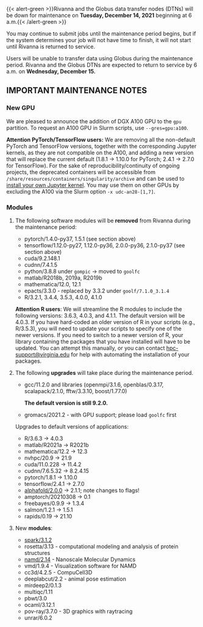 {{< alert-green >}}Rivanna and the Globus data transfer nodes (DTNs) will be down for maintenance on <strong>Tuesday, December 14, 2021</strong> beginning at 6 a.m.{{< /alert-green >}}

You may continue to submit jobs until the maintenance period begins, but if the system determines your job will not have time to finish, it will not start until Rivanna is returned to service.

Users will be unable to transfer data using Globus during the maintenance period. Rivanna and the Globus DTNs are expected to return to service by 6 a.m. on **Wednesday, December 15.**

## IMPORTANT MAINTENANCE NOTES

### New GPU

We are pleased to announce the addition of DGX A100 GPU to the `gpu` partition. To request an A100 GPU in Slurm scripts, use `--gres=gpu:a100`.

**Attention PyTorch/TensorFlow users:** We are removing all the non-default PyTorch and TensorFlow versions, together with the corresponding Jupyter kernels, as they are not compatible on the A100, and adding a new version that will replace the current default (1.8.1 -> 1.10.0 for PyTorch; 2.4.1 -> 2.7.0 for TensorFlow). For the sake of reproducibility/continuity of ongoing projects, the deprecated containers will be accessible from `/share/resources/containers/singularity/archive` and can be used to [install your own Jupyter kernel](/userinfo/howtos/rivanna/custom-jupyter-kernels). You may use them on other GPUs by excluding the A100 via the Slurm option `-x udc-an28-[1,7]`.

### Modules

1. The following software modules will be **removed** from Rivanna during the maintenance period:
    - pytorch/1.4.0-py37, 1.5.1 (see section above)
    - tensorflow/1.12.0-py27, 1.12.0-py36, 2.0.0-py36, 2.1.0-py37 (see section above)
    - cuda/9.2.148.1
    - cudnn/7.4.1.5
    - python/3.8.8 under `gompic` -> moved to `goolfc`
    - matlab/R2018b, 2019a, R2019b
    - mathematica/12.0, 12.1
    - epacts/3.3.0 - replaced by 3.3.2 under `goolf/7.1.0_3.1.4`
    - R/3.2.1, 3.4.4, 3.5.3, 4.0.0, 4.1.0

    **Attention R users**: We will streamline the R modules to include the following versions: 3.6.3, 4.0.3, and 4.1.1. The default version will be 4.0.3. If you have hard-coded an older version of R in your scripts (e.g., R/3.5.3), you will need to update your scripts to specify one of the newer versions. If you need to switch to a newer version of R, your library containing the packages that you have installed will have to be updated. You can attempt this manually, or you can contact hpc-support@virginia.edu for help with automating the installation of your packages.

2. The following **upgrades** will take place during the maintenance period.
    - gcc/11.2.0 and libraries (openmpi/3.1.6, openblas/0.3.17, scalapack/2.1.0, fftw/3.3.10, boost/1.77.0)

        **The default version is still 9.2.0.**

    - gromacs/2021.2 - with GPU support; please load `goolfc` first

   Upgrades to default versions of applications:
    - R/3.6.3 -> 4.0.3
    - matlab/R2021a -> R2021b
    - mathematica/12.2 -> 12.3
    - nvhpc/20.9 -> 21.9
    - cuda/11.0.228 -> 11.4.2
    - cudnn/7.6.5.32 -> 8.2.4.15
    - pytorch/1.8.1 -> 1.10.0
    - tensorflow/2.4.1 -> 2.7.0
    - [alphafold/2.0.0](/userinfo/hpc/software/alphafold) -> 2.1.1; note changes to flags!
    - amptorch/20210308 -> 0.1
    - freebayes/0.9.9 -> 1.3.4
    - salmon/1.2.1 -> 1.5.1
    - rapids/0.19 -> 21.10

3. New **modules**:
    - [spark/3.1.2](/userinfo/hpc/software/spark)
    - rosetta/3.13 - computational modeling and analysis of protein structures
    - [namd/2.14](/userinfo/hpc/software/namd) - Nanoscale Molecular Dynamics
    - vmd/1.9.4 - Visualization software for NAMD
    - cc3d/4.2.5 - CompuCell3D
    - deeplabcut/2.2 - animal pose estimation
    - mirdeep2/0.1.3
    - multiqc/1.11
    - pbwt/3.0
    - ocaml/3.12.1
    - pov-ray/3.7.0 - 3D graphics with raytracing
    - unrar/6.0.2
